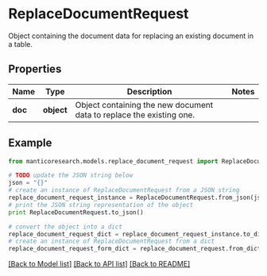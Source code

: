 # ReplaceDocumentRequest

Object containing the document data for replacing an existing document in a table.

## Properties

Name | Type | Description | Notes
------------ | ------------- | ------------- | -------------
**doc** | **object** | Object containing the new document data to replace the existing one. | 

## Example

```python
from manticoresearch.models.replace_document_request import ReplaceDocumentRequest

# TODO update the JSON string below
json = "{}"
# create an instance of ReplaceDocumentRequest from a JSON string
replace_document_request_instance = ReplaceDocumentRequest.from_json(json)
# print the JSON string representation of the object
print ReplaceDocumentRequest.to_json()

# convert the object into a dict
replace_document_request_dict = replace_document_request_instance.to_dict()
# create an instance of ReplaceDocumentRequest from a dict
replace_document_request_form_dict = replace_document_request.from_dict(replace_document_request_dict)
```
[[Back to Model list]](../README.md#documentation-for-models) [[Back to API list]](../README.md#documentation-for-api-endpoints) [[Back to README]](../README.md)


